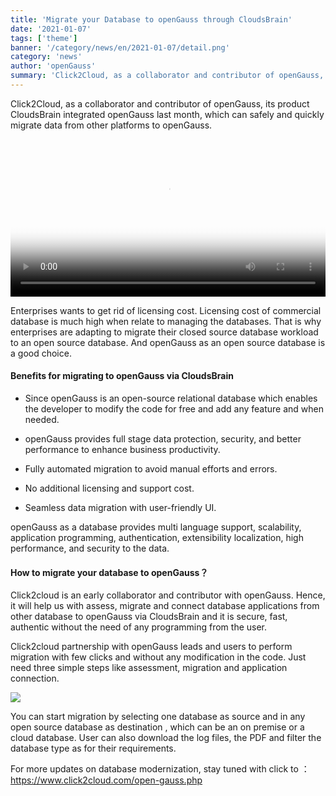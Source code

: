 ```yaml
---
title: 'Migrate your Database to openGauss through CloudsBrain'
date: '2021-01-07'
tags: ['theme']
banner: '/category/news/en/2021-01-07/detail.png'
category: 'news'
author: 'openGauss'
summary: 'Click2Cloud, as a collaborator and contributor of openGauss, its product CloudsBrain integrated openGauss last month, which can safely and quickly migrate data from other platforms to openGauss.'
---
```


Click2Cloud, as a collaborator and contributor of openGauss, its product CloudsBrain integrated openGauss last month, which can safely and quickly migrate data from other platforms to openGauss.

<video class="video-js" controls preload="auto" width="100%" poster="./poster.png">
    <source src="https://learningvideo.obs.ap-southeast-1.myhuaweicloud.com:443/Click2Cloud/CloudBrains-en.mp4">
</video>

Enterprises wants to get rid of licensing cost. Licensing cost of commercial database is much high when relate to managing the databases. That is why enterprises are adapting to migrate their closed source database workload to an open source database. And openGauss as an open source database is a good choice.

#### Benefits for migrating to openGauss via CloudsBrain

- Since openGauss is an open-source relational database which enables the developer to modify the code for free and add any feature and when needed.

- openGauss provides full stage data protection, security, and better performance to enhance business productivity.

- Fully automated migration to avoid manual efforts and errors.

- No additional licensing and support cost.

- Seamless data migration with user-friendly UI.

openGauss as a database provides multi language support, scalability, application programming, authentication, extensibility localization, high performance, and security to the data.

#### How to migrate your database to openGauss？

Click2cloud is an early collaborator and contributor with openGauss. Hence, it will help us with assess, migrate and connect database applications from other database to openGauss via CloudsBrain and it is secure, fast, authentic without the need of any programming from the user.

Click2cloud partnership with openGauss leads and users to perform migration with few clicks and without any modification in the code. Just need three simple steps like assessment, migration and application connection.

<img src="/en/news/2021-01-07/detail.png" />

You can start migration by selecting one database as source and in any open source database as destination , which can be an on premise or a cloud database. User can also download the log files, the PDF and filter the database type as for their requirements.

For more updates on database modernization, stay tuned with click to ：
https://www.click2cloud.com/open-gauss.php
